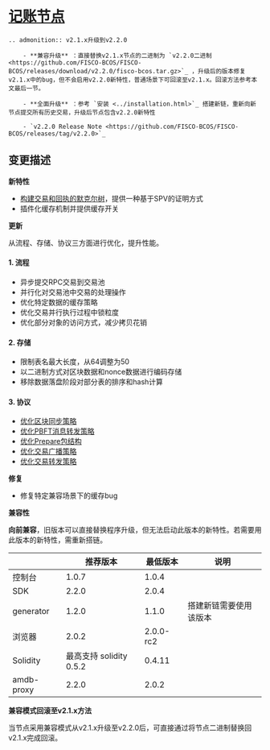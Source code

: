 # [记账节点](https://github.com/FISCO-BCOS/FISCO-BCOS/releases/tag/v2.2.0)

```eval_rst
.. admonition:: v2.1.x升级到v2.2.0

    - **兼容升级** ：直接替换v2.1.x节点的二进制为 `v2.2.0二进制 <https://github.com/FISCO-BCOS/FISCO-BCOS/releases/download/v2.2.0/fisco-bcos.tar.gz>`_ ，升级后的版本修复v2.1.x中的bug，但不会启用v2.2.0新特性，普通场景下可回滚至v2.1.x。回滚方法参考本文最后一节。

    - **全面升级** ：参考 `安装 <../installation.html>`_ 搭建新链，重新向新节点提交所有历史交易，升级后节点包含v2.2.0新特性

    - `v2.2.0 Release Note <https://github.com/FISCO-BCOS/FISCO-BCOS/releases/tag/v2.2.0>`_
```

## 变更描述

**新特性**

* [构建交易和回执的默克尔树](https://fisco-bcos-documentation.readthedocs.io/zh_CN/release-2.2.0/docs/design/merkle_proof.html)，提供一种基于SPV的证明方式
* 插件化缓存机制并提供缓存开关

**更新**

从流程、存储、协议三方面进行优化，提升性能。

#### 1. 流程
- 异步提交RPC交易到交易池
- 并行化对交易池中交易的处理操作
- 优化特定数据的缓存策略
- 优化交易并行执行过程中锁粒度
- 优化部分对象的访问方式，减少拷贝花销
#### 2. 存储
- 限制表名最大长度，从64调整为50
- 以二进制方式对区块数据和nonce数据进行编码存储
- 移除数据落盘阶段对部分表的排序和hash计算
#### 3. 协议
- [优化区块同步策略](https://fisco-bcos-documentation.readthedocs.io/zh_CN/release-2.2.0/docs/design/sync/sync_block_optimize.html#id1)
- [优化PBFT消息转发策略](https://fisco-bcos-documentation.readthedocs.io/zh_CN/release-2.2.0/docs/design/consensus/pbft_optimize.html#id1)
- [优化Prepare包结构](https://fisco-bcos-documentation.readthedocs.io/zh_CN/release-2.2.0/docs/design/consensus/pbft_optimize.html#prepare)
- [优化交易广播策略](https://fisco-bcos-documentation.readthedocs.io/zh_CN/release-2.2.0/docs/design/sync/sync_trans_optimize.html#id2)
- [优化交易转发策略](https://fisco-bcos-documentation.readthedocs.io/zh_CN/release-2.2.0/docs/design/sync/sync_trans_optimize.html#id3)

**修复**

- 修复特定兼容场景下的缓存bug

**兼容性**

**向前兼容**，旧版本可以直接替换程序升级，但无法启动此版本的新特性。若需要用此版本的新特性，需重新搭链。

|            | 推荐版本                | 最低版本  | 说明                   |
| ---------- | ----------------------- | --------- | ---------------------- |
| 控制台     | 1.0.7                   | 1.0.4     |                        |
| SDK        | 2.2.0                   | 2.0.4     |                        |
| generator  | 1.2.0                   | 1.1.0     | 搭建新链需要使用该版本 |
| 浏览器     | 2.0.2                   | 2.0.0-rc2 |                        |
| Solidity   | 最高支持 solidity 0.5.2 | 0.4.11    |                        |
| amdb-proxy | 2.2.0                   | 2.0.2     |                        |

**兼容模式回滚至v2.1.x方法**

当节点采用兼容模式从v2.1.x升级至v2.2.0后，可直接通过将节点二进制替换回v2.1.x完成回滚。

